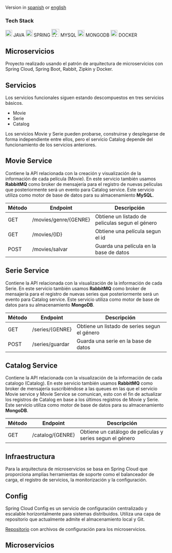 
Version in [spanish](#microservicios-espaniol) or [english](#microservice-english)
### Tech Stack
<div>
  <img src="https://github.com/get-icon/geticon/raw/master/icons/java.svg" alt="Java" width="21px" height="21px"> JAVA
  <img src="https://github.com/get-icon/geticon/raw/master/icons/spring.svg" alt="Spring" width="21px" height="21px"> SPRING
  <img src="https://github.com/get-icon/geticon/blob/master/icons/mysql.svg" width="24px" height="24px" alt="MYSQL"> MYSQL   
  <img src="https://github.com/get-icon/geticon/raw/master/icons/mongodb-icon.svg" alt="MongoDB" width="21px" height="21px"> MONGODB
  <img src="https://github.com/get-icon/geticon/raw/master/icons/docker-icon.svg" alt="docker" width="21px" height="21px"> DOCKER  
</div>

<h2 id="microservicios-espaniol">
Microservicios
</h2>
Proyecto realizado usando el patrón de arquitectura de microservicios con Spring Cloud, Spring Boot, Rabbit, Zipkin y Docker.

## Servicios

Los servicios funcionales siguen estando descompuestos en tres servicios básicos.

<ul>
  <li>Movie</li>
  <li>Serie</li>
  <li>Catalog</li>
</ul>
Los servicios Movie y Serie pueden probarse, construirse y desplegarse de forma independiente entre ellos, pero el servicio Catalog depende del funcionamiento de los servicios anteriores.

## Movie Service

Contiene la API relacionada con la creación y visualización de la información de cada película (Movie). En este servicio también usamos **RabbitMQ** como broker de mensajería para el registro de nuevas películas que posteriormente será un evento para Catalog service. Este servicio utiliza como motor de base de datos para su almacenamiento **MySQL**.

| Método       | Endpoint           | Descripción  |
|---|---|---|
| GET      | /movies/genre/{GENRE} |Obtiene un listado de peliculas segun el género |
| GET      | /movies/{ID}     |Obtiene una película segun el id |
| POST | /movies/salvar      |Guarda una película en la base de datos|

## Serie Service

Contiene la API relacionada con la visualización de la información de cada Serie. En este servicio también usamos **RabbitMQ** como broker de mensajería para el registro de nuevas series que posteriormente será un evento para Catalog service. Este servicio utiliza como motor de base de datos para su almacenamiento **MongoDB**.

| Método       | Endpoint           | Descripción  |
|---|---|---|
| GET      | /series/{GENRE} |Obtiene un listado de series segun el género |
| POST | /series/guardar      |Guarda una serie en la base de datos|

## Catalog Service

Contiene la API relacionada con la visualización de la información de cada catalogo (Catalog). En este servicio también usamos **RabbitMQ** como broker de mensajería suscribiéndose a las queues en las que el servicio Movie service y Movie Service se comunican, esto con el fin de actualizar los registros de Catalog en base a los últimos registros de Movie y Serie. Este servicio utiliza como motor de base de datos para su almacenamiento **MongoDB**.

| Método       | Endpoint           | Descripción  |
|---|---|---|
| GET      | /catalog/{GENRE} |Obtiene un catálogo de películas y series segun el género |

## Infraestructura

Para la arquitectura de microservicios se basa en Spring Cloud que proporciona amplias herramientas de soporte como el balanceador de carga, el registro de servicios, la monitorización y la configuración.

## Config

Spring Cloud Config es un servicio de configuración centralizado y escalable horizontalmente para sistemas distribuidos. Utiliza una capa de repositorio que actualmente admite el almacenamiento local y Git.

[Repositorio](https://github.com/stephieandrade/configuration-files-exam) con archivos de configuración para los microservicios.

<h2 id="microservice-english">
Microservicios
</h2>
